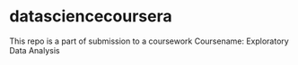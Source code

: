 # datasciencecoursera
This repo is a part of submission to a coursework
Coursename: Exploratory Data Analysis

